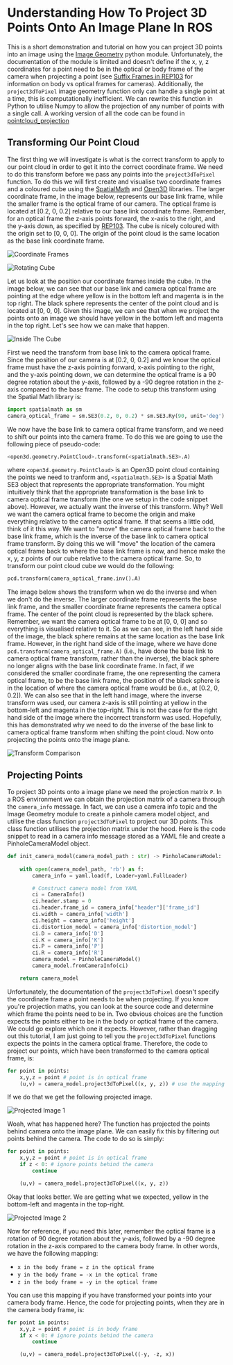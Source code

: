 # Understanding How To Project 3D Points Onto An Image Plane In ROS

This is a short demonstration and tutorial on how you can project 3D points into an image using the [Image Geometry](http://docs.ros.org/en/kinetic/api/image_geometry/html/python/index.html) python module. Unfortunately, the documentation of the module is limited and doesn't define if the x, y, z coordinates for a point need to be in the optical or body frame of the camera when projecting a point (see [Suffix Frames in REP103](https://www.ros.org/reps/rep-0103.html#suffix-frames) for information on body vs optical frames for cameras). Additionally, the `project3dToPixel` image geometry function only can handle a single point at a time, this is computationally inefficient. We can rewrite this function in Python to utilise Numpy to allow the projection of any number of points with a single call. A working version of all the code can be found in [pointcloud_projection](pointcloud_projection.py)

## Transforming Our Point Cloud
The first thing we will investigate is what is the correct transform to apply to our point cloud in order to get it into the correct coordinate frame. We need to do this transform before we pass any points into the `project3dToPixel` function. To do this we will first create and visualise two coordinate frames and a coloured cube using the [SpatialMath](https://github.com/petercorke/spatialmath-python) and [Open3D](http://www.open3d.org/) libraries. The larger coordinate frame, in the image below, represents our base link frame, while the smaller frame is the optical frame of our camera. The optical frame is located at [0.2, 0, 0.2] relative to our base link coordinate frame. Remember, for an optical frame the z-axis points forward, the x-axis to the right, and the y-axis down, as specified by [REP103](https://www.ros.org/reps/rep-0103.html). The cube is nicely coloured with the origin set to [0, 0, 0]. The origin of the point cloud is the same location as the base link coordinate frame.

![Coordinate Frames](/figures/coordinate_frames.png)

![Rotating Cube](/figures/cube_rotation.gif)

Let us look at the position our coordinate frames inside the cube. In the image below, we can see that our base link and camera optical frame are pointing at the edge where yellow is in the bottom left and magenta is in the top right. The black sphere represents the center of the point cloud and is located at [0, 0, 0]. Given this image, we can see that when we project the points onto an image we should have yellow in the bottom left and magenta in the top right. Let's see how we can make that happen.

![Inside The Cube](/figures/inside_cube.png)

First we need the transform from base link to the camera optical frame. Since the position of our camera is at [0.2, 0, 0.2] and we know the optical frame must have the z-axis pointing forward, x-axis pointing to the right, and the y-axis pointing down, we can determine the optical frame is a 90 degree rotation about the y-axis, followed by a -90 degree rotation in the z-axis compared to the base frame. The code to setup this transform using the Spatial Math library is:

```python
import spatialmath as sm
camera_optical_frame = sm.SE3(0.2, 0, 0.2) * sm.SE3.Ry(90, unit='deg') * sm.SE3.Rz(-90, unit='deg')
```

We now have the base link to camera optical frame transform, and we need to shift our points into the camera frame. To do this we are going to use the following piece of pseudo-code:

```python
<open3d.geometry.PointCloud>.transform(<spatialmath.SE3>.A)
```

where `<open3d.geometry.PointCloud>` is an Open3D point cloud containing the points we need to tranform and, `<spatialmath.SE3>` is a Spatial Math SE3 object that represents the appropriate transformation. You might intuitively think that the appropriate transformation is the base link to camera optical frame transform (the one we setup in the code snippet above). However, we actually want the inverse of this transform. Why? Well we want the camera optical frame to become the origin and make everything relative to the camera optical frame. If that seems a little odd, think of it this way. We want to "move" the camera optical frame back to the base link frame, which is the inverse of the base link to camera optical frame transform. By doing this we will "move" the location of the camera optical frame back to where the base link frame is now, and hence make the x, y, z points of our cube relative to the camera optical frame. So, to transform our point cloud cube we would do the following:

```python
pcd.transform(camera_optical_frame.inv().A)
```

The image below shows the transform when we do the inverse and when we don't do the inverse. The larger coordinate frame represents the base link frame, and the smaller coordinate frame represents the camera optical frame. The center of the point cloud is represented by the black sphere. Remember, we want the camera optical frame to be at [0, 0, 0] and so everything is visualised relative to it. So as we can see, in the left hand side of the image, the black sphere remains at the same location as the base link frame. However, in the right hand side of the image, where we have done `pcd.transform(camera_optical_frame.A)` (i.e., have done the base link to camera optical frame transform, rather than the inverse), the black sphere no longer aligns with the base link coordinate frame. In fact, if we considered the smaller coordinate frame, the one representing the camera optical frame, to be the base link frame, the position of the black sphere is in the location of where the camera optical frame would be (i.e., at [0.2, 0, 0.2]). We can also see that in the left hand image, where the inverse transform was used, our camera z-axis is still pointing at yellow in the bottom-left and magenta in the top-right. This is not the case for the right hand side of the image where the incorrect transform was used. Hopefully, this has demonstrated why we need to do the inverse of the base link to camera optical frame transform when shifting the point cloud. Now onto projecting the points onto the image plane.

![Transform Comparison](/figures/transform_comparison.png)

## Projecting Points
To project 3D points onto a image plane we need the projection matrix `P`. In a ROS environment we can obtain the projection matrix of a camera through the `camera_info` message. In fact, we can use a camera info topic and the Image Geometry module to create a pinhole camera model object, and utilise the class function `project3dToPixel` to project our 3D points. This class function utilises the projection matrix under the hood. Here is the code snippet to read in a camera info message stored as a YAML file and create a PinholeCameraModel object.

```python
def init_camera_model(camera_model_path : str) -> PinholeCameraModel:
    
    with open(camera_model_path, 'rb') as f:
        camera_info = yaml.load(f, Loader=yaml.FullLoader)

        # Construct camera model from YAML
        ci = CameraInfo()
        ci.header.stamp = 0
        ci.header.frame_id = camera_info["header"]['frame_id']
        ci.width = camera_info['width']
        ci.height = camera_info['height']
        ci.distortion_model = camera_info['distortion_model']
        ci.D = camera_info['D']
        ci.K = camera_info['K']
        ci.P = camera_info['P']
        ci.R = camera_info['R']
        camera_model = PinholeCameraModel()
        camera_model.fromCameraInfo(ci)

    return camera_model
```

Unfortunately, the documentation of the `project3dToPixel` doesn't specify the coordinate frame a point needs to be when projecting. If you know you're projection maths, you can look at the source code and determine which frame the points need to be in. Two obvious choices are the function expects the points either to be in the body or optical frame of the camera. We could go explore which one it expects. However, rather than dragging out this tutorial, I am just going to tell you the `project3dToPixel` functions expects the points in the camera optical frame. Therefore, the code to project our points, which have been transformed to the camera optical frame, is: 

```python
for point in points:
    x,y,z = point # point is in optical frame
    (u,v) = camera_model.project3dToPixel((x, y, z)) # use the mapping above to map body frame to optical frame if required
```

If we do that we get the following projected image.

![Projected Image 1](/figures/projected_image_1.png)

Woah, what has happened here? The function has projected the points behind camera onto the image plane. We can easily fix this by filtering out points behind the camera. The code to do so is simply:

```python
for point in points:
    x,y,z = point # point is in optical frame
    if z < 0: # ignore points behind the camera
        continue

    (u,v) = camera_model.project3dToPixel((x, y, z)) 
```

Okay that looks better. We are getting what we expected, yellow in the bottom-left and magenta in the top-right. 

![Projected Image 2](/figures/projected_image_2.png)

Now for reference, if you need this later, remember the optical frame is a rotation of 90 degree rotation about the y-axis, followed by a -90 degree rotation in the z-axis compared to the camera body frame. In other words, we have the following mapping:

* `x in the body frame = z in the optical frame`
* `y in the body frame = -x in the optical frame`
* `z in the body frame = -y in the optical frame`

You can use this mapping if you have transformed your points into your camera body frame. Hence, the code for projecting points, when they are in the camera body frame, is:

```python
for point in points:
    x,y,z = point # point is in body frame
    if x < 0: # ignore points behind the camera
        continue

    (u,v) = camera_model.project3dToPixel((-y, -z, x)) 
```
